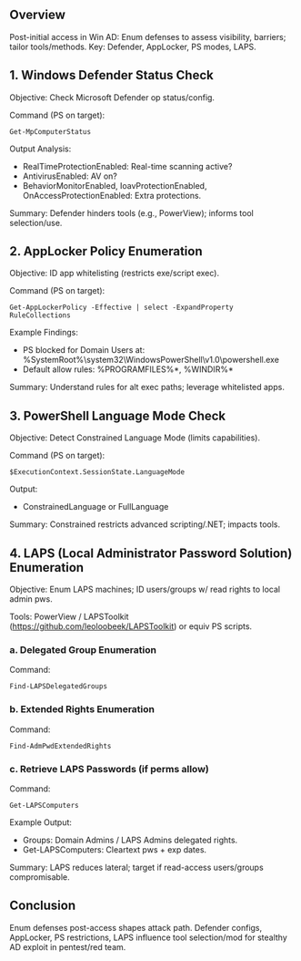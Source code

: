 
## Overview
Post-initial access in Win AD: Enum defenses to assess visibility, barriers; tailor tools/methods. Key: Defender, AppLocker, PS modes, LAPS.

## 1. Windows Defender Status Check
Objective: Check Microsoft Defender op status/config.

Command (PS on target):
```
Get-MpComputerStatus
```

Output Analysis:
- RealTimeProtectionEnabled: Real-time scanning active?
- AntivirusEnabled: AV on?
- BehaviorMonitorEnabled, IoavProtectionEnabled, OnAccessProtectionEnabled: Extra protections.

Summary: Defender hinders tools (e.g., PowerView); informs tool selection/use.

## 2. AppLocker Policy Enumeration
Objective: ID app whitelisting (restricts exe/script exec).

Command (PS on target):
```
Get-AppLockerPolicy -Effective | select -ExpandProperty RuleCollections
```

Example Findings:
- PS blocked for Domain Users at: %SystemRoot%\system32\WindowsPowerShell\v1.0\powershell.exe
- Default allow rules: %PROGRAMFILES%\*, %WINDIR%\*

Summary: Understand rules for alt exec paths; leverage whitelisted apps.

## 3. PowerShell Language Mode Check
Objective: Detect Constrained Language Mode (limits capabilities).

Command (PS on target):
```
$ExecutionContext.SessionState.LanguageMode
```

Output:
- ConstrainedLanguage or FullLanguage

Summary: Constrained restricts advanced scripting/.NET; impacts tools.

## 4. LAPS (Local Administrator Password Solution) Enumeration
Objective: Enum LAPS machines; ID users/groups w/ read rights to local admin pws.

Tools: PowerView / LAPSToolkit (https://github.com/leoloobeek/LAPSToolkit) or equiv PS scripts.

### a. Delegated Group Enumeration
Command:
```
Find-LAPSDelegatedGroups
```

### b. Extended Rights Enumeration
Command:
```
Find-AdmPwdExtendedRights
```

### c. Retrieve LAPS Passwords (if perms allow)
Command:
```
Get-LAPSComputers
```

Example Output:
- Groups: Domain Admins / LAPS Admins delegated rights.
- Get-LAPSComputers: Cleartext pws + exp dates.

Summary: LAPS reduces lateral; target if read-access users/groups compromisable.

## Conclusion
Enum defenses post-access shapes attack path. Defender configs, AppLocker, PS restrictions, LAPS influence tool selection/mod for stealthy AD exploit in pentest/red team.